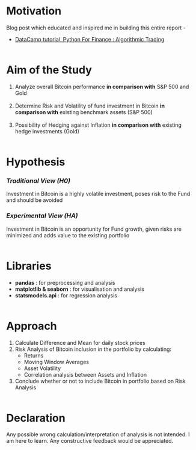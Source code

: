 # Motivation
Blog post which educated and inspired me in building this entire report -
* [DataCamp tutorial, Python For Finance : Algorithmic Trading](https://www.datacamp.com/community/tutorials/finance-python-trading)
<br></br>
# Aim of the Study
1. Analyze overall Bitcoin performance **in comparison with** S&P 500 and Gold<br></br>
2. Determine Risk and Volatility of fund investment in Bitcoin **in comparison with** existing benchmark assets (S&P 500)<br></br>
3. Possibility of Hedging against Inflation **in comparison with** existing hedge investments (Gold)<br></br>

# Hypothesis
### *Traditional View (H0)*
Investment in Bitcoin is a highly volatile investment, poses risk to the Fund and should be avoided
### *Experimental View (HA)*
Investment in Bitcoin is an opportunity for Fund growth, given risks are minimized and adds value to the existing portfolio
<br></br>

# Libraries
- **pandas** : for preprocessing and analysis
- **matplotlib & seaborn** : for visualisation and analysis
- **statsmodels.api**  : for regression analysis
</br></br>

# Approach
1. Calculate Difference and Mean for daily stock prices
2. Risk Analysis of Bitcoin inclusion in the portfolio by calculating:
    - Returns
    - Moving Window Averages
    - Asset Volatility
    - Correlation analysis between Assets and Inflation
3. Conclude whether or not to include Bitcoin in portfolio based on Risk Analysis
<br></br>

# Declaration
Any possible wrong calculation/interpretation of analysis is not intended. I am here to learn. Any constructive feedback would be appreciated.
